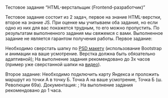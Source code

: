 Тестовое задание “HTML-верстальщик (Frontend-разработчик)”

Тестовое задание состоит из 2 задач, первое на знание HTML-верстки, второе на знание JS. При оценке мы учитываем оба задания, но если одно из них для вас покажется трудным, то его можно пропустить. По результатам выполненного задания мы свяжемся с вами. Выполненное задание не является гарантом получения работы. 
Первое задание:

Необходимо сверстать шапку по [PSD макету](https://bitrix24public.com/ooosite.bitrix24.ru/docs/pub/21230f18174a2f2e9e12c1ac76da595a/default/?&) (использование Bootstrap и анимации на ваше усмотрение. Верстка должна быть обязательно адаптивной);
На выполнение задания рекомендовано до 3х часов (пример уже сверстанной шапки на [видео](https://drive.google.com/file/d/1QHgdslnLyX2UBD2-0hP0m-yBvsUV-C14/view)).

Второе задание:
Необходимо подключить карту Яндекса и проложить маршрут из точки А в точку Б. Точка А на ваше усмотрение, Точка Б (ш. Революции 69а). Документация: [](https://yandex.ru/dev/maps/jsbox/2.1/polyline_animation/);
На выполнение задания рекомендовано до 1 часа.
